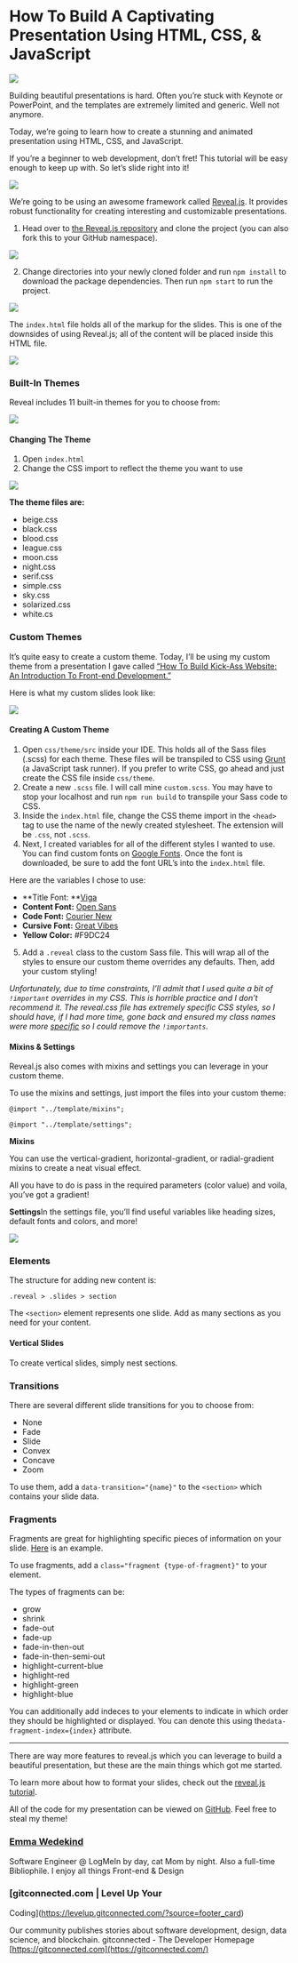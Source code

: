 # How To Build A Captivating Presentation Using HTML, CSS, & JavaScript

![](https://cdn-images-1.medium.com/max/2000/1*d57o560SJ8jthOajFUxMfA.jpeg)

Building beautiful presentations is hard. Often you’re stuck with Keynote or
PowerPoint, and the templates are extremely limited and generic. Well not
anymore.

Today, we’re going to learn how to create a stunning and animated presentation
using HTML, CSS, and JavaScript.

If you’re a beginner to web development, don’t fret! This tutorial will be easy
enough to keep up with. So let’s slide right into it!

![](https://cdn-images-1.medium.com/max/2000/1*CN43a2YgQ82c5Fl1wIoZ2A.png)

We’re going to be using an awesome framework called
[Reveal.js](https://revealjs.com/#/). It provides robust functionality for
creating interesting and customizable presentations.

1.  Head over to [the Reveal.js repository](https://github.com/hakimel/reveal.js)
and clone the project (you can also fork this to your GitHub namespace).

![](https://cdn-images-1.medium.com/max/1600/1*S_ZYbkd7Y6j1_Lj1RE0sWg.png)

2. Change directories into your newly cloned folder and run `npm install` to
download the package dependencies. Then run `npm start` to run the project.

![](https://cdn-images-1.medium.com/max/1600/1*Pw39d6yELnp3yckd8UBAfQ.png)

The `index.html` file holds all of the markup for the slides. This is one of the
downsides of using Reveal.js; all of the content will be placed inside this HTML
file.

![](https://cdn-images-1.medium.com/max/2000/1*m53gA3UQzLjzYBGFlaNtDQ.png)

### **Built-In Themes**

Reveal includes 11 built-in themes for you to choose from:

![](https://cdn-images-1.medium.com/max/2600/1*ap5v9NJodgzByZEJzMCGfA.jpeg)

#### Changing The Theme

1.  Open `index.html`
1.  Change the CSS import to reflect the theme you want to use

![](https://cdn-images-1.medium.com/max/2000/1*mAPjCb73GiiiJUHEnRInOQ.png)

**The theme files are:**

* beige.css
* black.css
* blood.css
* league.css
* moon.css
* night.css
* serif.css
* simple.css
* sky.css
* solarized.css
* white.cs

### Custom Themes

It’s quite easy to create a custom theme. Today, I’ll be using my custom theme
from a presentation I gave called [“How To Build Kick-Ass Website: An
Introduction To Front-end
Development.”](https://ejbostian.github.io/how-to-become-a-web-developer/)

Here is what my custom slides look like:

![](https://cdn-images-1.medium.com/max/2000/1*ihTBdnMw9G83aD1hj45__w.png)

#### **Creating A Custom Theme**

1.  Open `css/theme/src` inside your IDE. This holds all of the Sass files (.scss)
for each theme. These files will be transpiled to CSS using
[Grunt](https://gruntjs.com/) (a JavaScript task runner). If you prefer to write
CSS, go ahead and just create the CSS file inside `css/theme`.
1.  Create a new `.scss` file. I will call mine `custom.scss`. You may have to stop
your localhost and run `npm run build` to transpile your Sass code to CSS.
1.  Inside the `index.html` file, change the CSS theme import in the `<head>` tag to
use the name of the newly created stylesheet. The extension will be `.css`, not
`.scss`.
1.  Next, I created variables for all of the different styles I wanted to use. You
can find custom fonts on [Google Fonts](https://fonts.google.com/). Once the
font is downloaded, be sure to add the font URL’s into the `index.html` file.

Here are the variables I chose to use:

* **Title Font: **[Viga](https://fonts.google.com/specimen/Viga)
* **Content Font:** [Open Sans](https://fonts.google.com/specimen/Open+Sans)
* **Code Font:** [Courier New](https://fonts.google.com/?query=Courier+New)
* **Cursive Font:** [Great Vibes](https://fonts.google.com/specimen/Great+Vibes)
* **Yellow Color:** #F9DC24

5. Add a `.reveal` class to the custom Sass file. This will wrap all of the
styles to ensure our custom theme overrides any defaults. Then, add your custom
styling!

*Unfortunately, due to time constraints, I’ll admit that I used quite a bit of
*`!important`* overrides in my CSS. This is horrible practice and I don’t
recommend it. The reveal.css file has extremely specific CSS styles, so I should
have, if I had more time, gone back and ensured my class names were more
*[specific](https://developer.mozilla.org/en-US/docs/Web/CSS/Specificity)* so I
could remove the *`!importants`*.*

#### Mixins & Settings

Reveal.js also comes with mixins and settings you can leverage in your custom
theme.

To use the mixins and settings, just import the files into your custom theme:

    @import "../template/mixins";

    @import "../template/settings";

**Mixins**

You can use the vertical-gradient, horizontal-gradient, or radial-gradient
mixins to create a neat visual effect.

All you have to do is pass in the required parameters (color value) and voila,
you’ve got a gradient!

**Settings**In the settings file, you’ll find useful variables like heading
sizes, default fonts and colors, and more!

![](https://cdn-images-1.medium.com/max/2000/1*lK72ePLIQbehCt0BLgidTg.png)

### Elements

The structure for adding new content is:

    .reveal > .slides > section

The `<section>` element represents one slide. Add as many sections as you need
for your content.

#### **Vertical Slides**

To create vertical slides, simply nest sections.

### Transitions

There are several different slide transitions for you to choose from:

* None
* Fade
* Slide
* Convex
* Concave
* Zoom

To use them, add a `data-transition="{name}"` to the `<section>` which contains
your slide data.

### Fragments

Fragments are great for highlighting specific pieces of information on your
slide. [Here](https://revealjs.com/#/fragments) is an example.

To use fragments, add a `class="fragment {type-of-fragment}"` to your element.

The types of fragments can be:

* grow
* shrink
* fade-out
* fade-up
* fade-in-then-out
* fade-in-then-semi-out
* highlight-current-blue
* highlight-red
* highlight-green
* highlight-blue

You can additionally add indeces to your elements to indicate in which order
they should be highlighted or displayed. You can denote this using
the`data-fragment-index={index}` attribute.

*****

There are way more features to reveal.js which you can leverage to build a
beautiful presentation, but these are the main things which got me started.

To learn more about how to format your slides, check out the [reveal.js
tutorial](https://revealjs.com/#/10).

All of the code for my presentation can be viewed on
[GitHub](https://github.com/ejbostian/how-to-become-a-web-developer). Feel free
to steal my theme!

### [Emma Wedekind](https://levelup.gitconnected.com/@emmawedekind)

Software Engineer @ LogMeIn by day, cat Mom by night. Also a full-time
Bibliophile. I enjoy all things Front-end & Design

### [gitconnected.com | Level Up Your
Coding](https://levelup.gitconnected.com/?source=footer_card)

Our community publishes stories about software development, design, data
science, and blockchain. gitconnected - The Developer Homepage
[https://gitconnected.com](https://gitconnected.com/)


